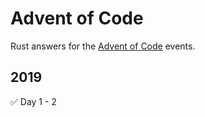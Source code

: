 # Advent of Code
Rust answers for the [Advent of Code][1] events.

## 2019
✅ Day 1 - 2

[1]:	https://adventofcode.com/ "Advent of Code"